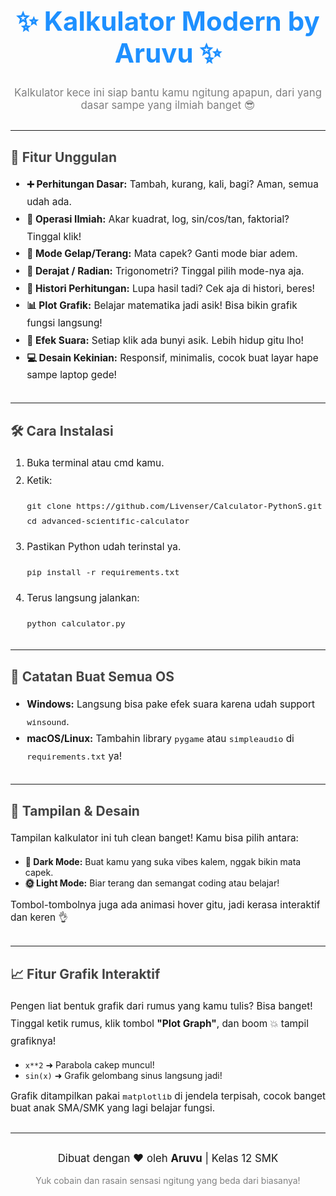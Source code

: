 <!-- Banner Header -->
<div align="center">
  <h1 style="font-size: 3em; color: #1E90FF;">✨ Kalkulator Modern by Aruvu ✨</h1>
  <p style="font-size: 1.2em; color: gray;">Kalkulator kece ini siap bantu kamu ngitung apapun, dari yang dasar sampe yang ilmiah banget 😎</p>
</div>

<hr style="margin: 30px 0;">

<!-- Fitur Utama -->
<h2 style="color: #444">🚀 Fitur Unggulan</h2>
<ul style="font-size: 1.1em; line-height: 1.8;">
  <li><strong>➕ Perhitungan Dasar:</strong> Tambah, kurang, kali, bagi? Aman, semua udah ada.</li>
  <li><strong>📐 Operasi Ilmiah:</strong> Akar kuadrat, log, sin/cos/tan, faktorial? Tinggal klik!</li>
  <li><strong>🌙 Mode Gelap/Terang:</strong> Mata capek? Ganti mode biar adem.</li>
  <li><strong>🎯 Derajat / Radian:</strong> Trigonometri? Tinggal pilih mode-nya aja.</li>
  <li><strong>📜 Histori Perhitungan:</strong> Lupa hasil tadi? Cek aja di histori, beres!</li>
  <li><strong>📊 Plot Grafik:</strong> Belajar matematika jadi asik! Bisa bikin grafik fungsi langsung!</li>
  <li><strong>🎵 Efek Suara:</strong> Setiap klik ada bunyi asik. Lebih hidup gitu lho!</li>
  <li><strong>💻 Desain Kekinian:</strong> Responsif, minimalis, cocok buat layar hape sampe laptop gede!</li>
</ul>

<hr style="margin: 30px 0;">

<!-- Cara Instalasi -->
<h2 style="color: #444">🛠️ Cara Instalasi</h2>
<ol style="font-size: 1.1em; line-height: 1.8;">
  <li>Buka terminal atau cmd kamu.</li>
  <li>Ketik:
    <pre><code>git clone https://github.com/Livenser/Calculator-PythonS.git
cd advanced-scientific-calculator</code></pre>
  </li>
  <li>Pastikan Python udah terinstal ya.
    <pre><code>pip install -r requirements.txt</code></pre>
  </li>
  <li>Terus langsung jalankan:
    <pre><code>python calculator.py</code></pre>
  </li>
</ol>

<hr style="margin: 30px 0;">

<!-- Catatan Penting -->
<h2 style="color: #444">📌 Catatan Buat Semua OS</h2>
<ul style="font-size: 1.1em; line-height: 1.8;">
  <li><strong>Windows:</strong> Langsung bisa pake efek suara karena udah support <code>winsound</code>.</li>
  <li><strong>macOS/Linux:</strong> Tambahin library <code>pygame</code> atau <code>simpleaudio</code> di <code>requirements.txt</code> ya!</li>
</ul>

<hr style="margin: 30px 0;">

<!-- Desain -->
<h2 style="color: #444">🎨 Tampilan & Desain</h2>
<p style="font-size: 1.1em; line-height: 1.8;">
  Tampilan kalkulator ini tuh clean banget! Kamu bisa pilih antara:
</p>
<ul>
  <li><strong>🌚 Dark Mode:</strong> Buat kamu yang suka vibes kalem, nggak bikin mata capek.</li>
  <li><strong>🌞 Light Mode:</strong> Biar terang dan semangat coding atau belajar!</li>
</ul>
<p style="font-size: 1.1em;">Tombol-tombolnya juga ada animasi hover gitu, jadi kerasa interaktif dan keren 👌</p>

<hr style="margin: 30px 0;">

<!-- Fitur Tambahan -->
<h2 style="color: #444">📈 Fitur Grafik Interaktif</h2>
<p style="font-size: 1.1em; line-height: 1.8;">
  Pengen liat bentuk grafik dari rumus yang kamu tulis? Bisa banget!
  Tinggal ketik rumus, klik tombol <strong>"Plot Graph"</strong>, dan boom 💥 tampil grafiknya!
</p>
<ul>
  <li><code>x**2</code> ➜ Parabola cakep muncul!</li>
  <li><code>sin(x)</code> ➜ Grafik gelombang sinus langsung jadi!</li>
</ul>
<p style="font-size: 1.1em;">Grafik ditampilkan pakai <code>matplotlib</code> di jendela terpisah, cocok banget buat anak SMA/SMK yang lagi belajar fungsi.</p>

<hr style="margin: 30px 0;">

<!-- Footer -->
<div align="center">
  <p style="font-size: 1.2em;">Dibuat dengan ❤️ oleh <strong>Aruvu</strong> | Kelas 12 SMK</p>
  <p style="font-size: 1em; color: gray;">Yuk cobain dan rasain sensasi ngitung yang beda dari biasanya!</p>
</div>
